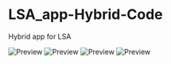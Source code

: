# LSA_app-Hybrid-Code
Hybrid app for LSA

![Preview](https://raw.githubusercontent.com/shobhitchittora/LSA_app-Hybrid-Code/master/resources/Capture1.PNG "Capture 1")
![Preview](https://raw.githubusercontent.com/shobhitchittora/LSA_app-Hybrid-Code/master/resources/Capture2.PNG "Capture 2")
![Preview](https://raw.githubusercontent.com/shobhitchittora/LSA_app-Hybrid-Code/master/resources/Capture3.PNG "Capture 3")
![Preview](https://raw.githubusercontent.com/shobhitchittora/LSA_app-Hybrid-Code/master/resources/Capture4.PNG "Capture 4")

